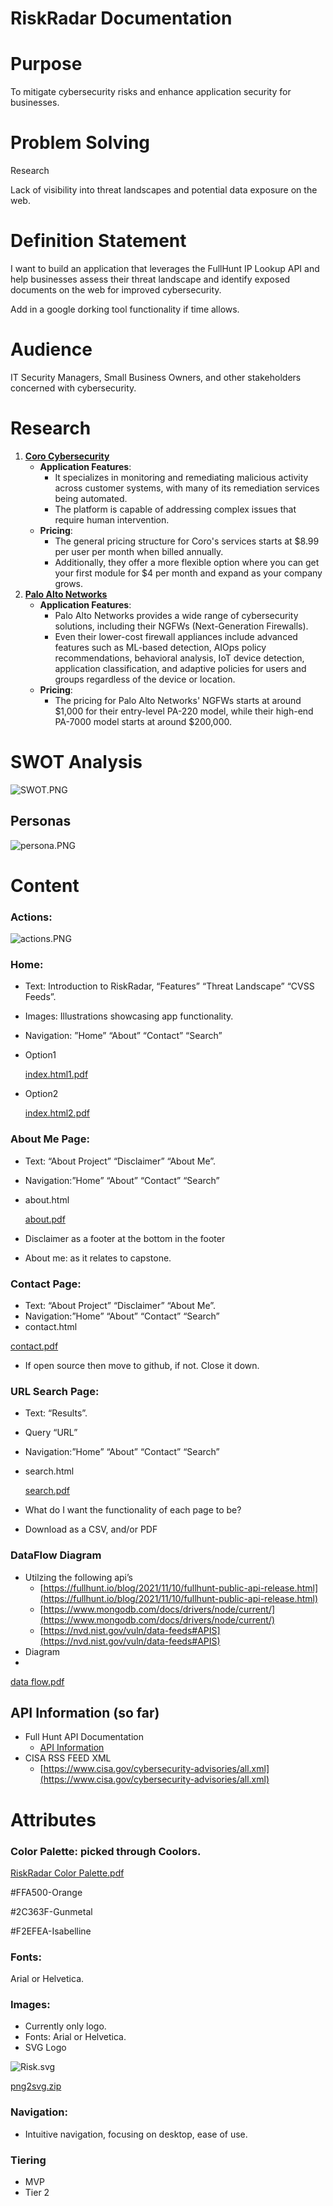 # RiskRadar Documentation

# Purpose

To mitigate cybersecurity risks and enhance application security for businesses.

# Problem Solving

Research

Lack of visibility into threat landscapes and potential data exposure on the web.

# Definition Statement

I want to build an application that leverages the FullHunt IP Lookup API and help businesses assess their threat landscape and identify exposed documents on the web for improved cybersecurity.

Add in a google dorking tool functionality if time allows.

# Audience

IT Security Managers, Small Business Owners, and other stakeholders concerned with cybersecurity.

# Research

1. **[Coro Cybersecurity](https://www.coro.net/)**
    - **Application Features**:
        - It specializes in monitoring and remediating malicious activity across customer systems, with many of its remediation services being automated.
        - The platform is capable of addressing complex issues that require human intervention.
    - **Pricing**:
        - The general pricing structure for Coro's services starts at $8.99 per user per month when billed annually.
        - Additionally, they offer a more flexible option where you can get your first module for $4 per month and expand as your company grows.
2. **[Palo Alto Networks](https://www.paloaltonetworks.com/)**
    - **Application Features**:
        - Palo Alto Networks provides a wide range of cybersecurity solutions, including their NGFWs (Next-Generation Firewalls).
        - Even their lower-cost firewall appliances include advanced features such as ML-based detection, AIOps policy recommendations, behavioral analysis, IoT device detection, application classification, and adaptive policies for users and groups regardless of the device or location.
    - **Pricing**:
        - The pricing for Palo Alto Networks' NGFWs starts at around $1,000 for their entry-level PA-220 model, while their high-end PA-7000 model starts at around $200,000.

# SWOT Analysis

![SWOT.PNG](RiskRadar%20Documentation%203dbe441086a5478c9e834f3229af6a49/SWOT.png)

## Personas

![persona.PNG](RiskRadar%20Documentation%203dbe441086a5478c9e834f3229af6a49/persona.png)

# Content

### Actions:

![actions.PNG](RiskRadar%20Documentation%203dbe441086a5478c9e834f3229af6a49/actions.png)

### Home:

- Text: Introduction to RiskRadar, “Features” “Threat Landscape” “CVSS Feeds”.
- Images: Illustrations showcasing app functionality.
- Navigation: ”Home” “About” “Contact” “Search”
- Option1
    
    [index.html1.pdf](RiskRadar%20Documentation%203dbe441086a5478c9e834f3229af6a49/index.html1.pdf)
    
- Option2
    
    [index.html2.pdf](RiskRadar%20Documentation%203dbe441086a5478c9e834f3229af6a49/index.html2.pdf)
    

### About Me Page:

- Text: “About Project” “Disclaimer” “About Me”.
- Navigation:”Home” “About” “Contact” “Search”
- about.html
    
    [about.pdf](RiskRadar%20Documentation%203dbe441086a5478c9e834f3229af6a49/about.pdf)
    
- Disclaimer as a footer at the bottom in the footer
- About me: as it relates to capstone.

### Contact Page:

- Text: “About Project” “Disclaimer” “About Me”.
- Navigation:”Home” “About” “Contact” “Search”
- contact.html

[contact.pdf](RiskRadar%20Documentation%203dbe441086a5478c9e834f3229af6a49/contact.pdf)

- If open source then move to github, if not. Close it down.

### URL Search Page:

- Text: “Results”.
- Query “URL”
- Navigation:”Home” “About” “Contact” “Search”
- search.html
    
    [search.pdf](RiskRadar%20Documentation%203dbe441086a5478c9e834f3229af6a49/search.pdf)
    

- What do I want the functionality of each page to be?

- Download as a CSV, and/or PDF

### DataFlow Diagram

- Utilzing the following api’s
    - [https://fullhunt.io/blog/2021/11/10/fullhunt-public-api-release.html](https://fullhunt.io/blog/2021/11/10/fullhunt-public-api-release.html)
    - [https://www.mongodb.com/docs/drivers/node/current/](https://www.mongodb.com/docs/drivers/node/current/)
    - [https://nvd.nist.gov/vuln/data-feeds#APIS](https://nvd.nist.gov/vuln/data-feeds#APIS)
- Diagram
- 

[data flow.pdf](RiskRadar%20Documentation%203dbe441086a5478c9e834f3229af6a49/data_flow.pdf)

## API Information (so far)

- Full Hunt API Documentation
    - [API Information](https://api-docs.fullhunt.io/#introduction)
- CISA RSS FEED XML
    - [https://www.cisa.gov/cybersecurity-advisories/all.xml](https://www.cisa.gov/cybersecurity-advisories/all.xml)

# Attributes

### Color Palette: picked through Coolors.

[RiskRadar Color Palette.pdf](RiskRadar%20Documentation%203dbe441086a5478c9e834f3229af6a49/RiskRadar_Color_Palette.pdf)

#FFA500-Orange

#2C363F-Gunmetal

#F2EFEA-Isabelline

### Fonts:

Arial or Helvetica.

### Images:

- Currently only logo.
- Fonts: Arial or Helvetica.
- SVG Logo

![Risk.svg](RiskRadar%20Documentation%203dbe441086a5478c9e834f3229af6a49/Risk.svg)

[png2svg.zip](RiskRadar%20Documentation%203dbe441086a5478c9e834f3229af6a49/png2svg.zip)

### Navigation:

- Intuitive navigation, focusing on desktop, ease of use.

### Tiering

- MVP
- Tier 2